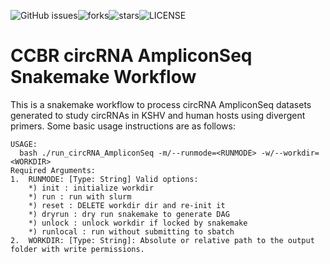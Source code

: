 ![GitHub issues](https://img.shields.io/github/issues/CCBR/CCBR_circRNA_AmpliconSeq)![forks](https://img.shields.io/github/forks/CCBR/CCBR_circRNA_AmpliconSeq)![stars](https://img.shields.io/github/stars/CCBR/CCBR_circRNA_AmpliconSeq)![LICENSE](https://img.shields.io/github/license/CCBR/CCBR_circRNA_AmpliconSeq)

# CCBR circRNA AmpliconSeq Snakemake Workflow
This is a snakemake workflow to process circRNA AmpliconSeq datasets generated to study circRNAs in KSHV and human hosts using divergent primers. Some basic usage instructions are as follows:

```
USAGE:
  bash ./run_circRNA_AmpliconSeq -m/--runmode=<RUNMODE> -w/--workdir=<WORKDIR>
Required Arguments:
1.  RUNMODE: [Type: String] Valid options:
    *) init : initialize workdir
    *) run : run with slurm
    *) reset : DELETE workdir dir and re-init it
    *) dryrun : dry run snakemake to generate DAG
    *) unlock : unlock workdir if locked by snakemake
    *) runlocal : run without submitting to sbatch
2.  WORKDIR: [Type: String]: Absolute or relative path to the output folder with write permissions.
```
